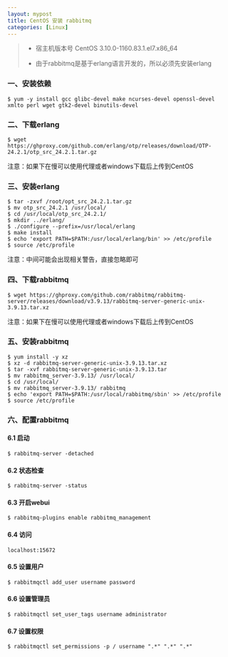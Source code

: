 ```yaml
---
layout: mypost
title: CentOS 安装 rabbitmq
categories: [Linux]
---
```


> - 宿主机版本号 CentOS 3.10.0-1160.83.1.el7.x86_64
> 
> - 由于rabbitmq是基于erlang语言开发的，所以必须先安装erlang

### 一、安装依赖

```shell
$ yum -y install gcc glibc-devel make ncurses-devel openssl-devel xmlto perl wget gtk2-devel binutils-devel
```

### 二、下载erlang

```shell
$ wget https://ghproxy.com/github.com/erlang/otp/releases/download/OTP-24.2.1/otp_src_24.2.1.tar.gz
```

注意：如果下在慢可以使用代理或者windows下载后上传到CentOS

### 三、安装erlang

```shell
$ tar -zxvf /root/opt_src_24.2.1.tar.gz
$ mv otp_src_24.2.1 /usr/local/
$ cd /usr/local/otp_src_24.2.1/
$ mkdir ../erlang/
$ ./configure --prefix=/usr/local/erlang
$ make install
$ echo 'export PATH=$PATH:/usr/local/erlang/bin' >> /etc/profile
$ source /etc/profile
```

注意：中间可能会出现相关警告，直接忽略即可

### 四、下载rabbitmq

```shell
$ wget https://ghproxy.com/github.com/rabbitmq/rabbitmq-server/releases/download/v3.9.13/rabbitmq-server-generic-unix-3.9.13.tar.xz
```

注意：如果下在慢可以使用代理或者windows下载后上传到CentOS

### 五、安装rabbitmq

```shell
$ yum install -y xz
$ xz -d rabbitmq-server-generic-unix-3.9.13.tar.xz 
$ tar -xvf rabbitmq-server-generic-unix-3.9.13.tar 
$ mv rabbitmq_server-3.9.13/ /usr/local/
$ cd /usr/local/
$ mv rabbitmq_server-3.9.13/ rabbitmq
$ echo 'export PATH=$PATH:/usr/local/rabbitmq/sbin' >> /etc/profile
$ source /etc/profile
```

### 六、配置rabbitmq

#### 6.1 启动

```shell
$ rabbitmq-server -detached
```

#### 6.2 状态检查

```shell
$ rabbitmq-server -status
```

#### 6.3 开启webui

```shell
$ rabbitmq-plugins enable rabbitmq_management
```

#### 6.4 访问

```
localhost:15672
```

#### 6.5 设置用户

```shell
$ rabbitmqctl add_user username password
```

#### 6.6 设置管理员

```shell
$ rabbitmqctl set_user_tags username administrator
```

#### 6.7 设置权限

```shell
$ rabbitmqctl set_permissions -p / username ".*" ".*" ".*"
```
